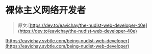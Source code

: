 # 裸体主义网络开发者

> 原文:[https://dev.to/eavichay/the-nudist-web-developer-40e](https://dev.to/eavichay/the-nudist-web-developer-40e)

[https://eavichay.svbtle.com/being-nudist-web-developer](https://eavichay.svbtle.com/being-nudist-web-developer)